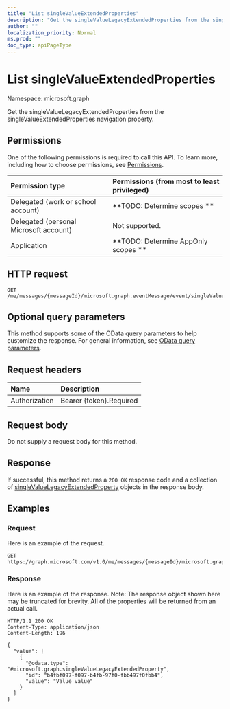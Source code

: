 ```yaml
---
title: "List singleValueExtendedProperties"
description: "Get the singleValueLegacyExtendedProperties from the singleValueExtendedProperties navigation property."
author: ""
localization_priority: Normal
ms.prod: ""
doc_type: apiPageType
---
```


# List singleValueExtendedProperties

Namespace: microsoft.graph

Get the singleValueLegacyExtendedProperties from the singleValueExtendedProperties navigation property.

## Permissions
One of the following permissions is required to call this API. To learn more, including how to choose permissions, see [Permissions](/concepts/permissions-reference.md).

|Permission type|Permissions (from most to least privileged)|
|:---|:---|
|Delegated (work or school account)|**TODO: Determine scopes **|
|Delegated (personal Microsoft account)|Not supported.|
|Application|**TODO: Determine AppOnly scopes **|

## HTTP request
<!-- {
  "blockType": "ignored"
}
-->
``` http
GET /me/messages/{messageId}/microsoft.graph.eventMessage/event/singleValueExtendedProperties
```

## Optional query parameters
This method supports some of the OData query parameters to help customize the response. For general information, see [OData query parameters](/graph/query-parameters).

## Request headers
|Name|Description|
|:---|:---|
|Authorization|Bearer {token}.Required|

## Request body
Do not supply a request body for this method.

## Response
If successful, this method returns a `200 OK` response code and a collection of [singleValueLegacyExtendedProperty](../resources/singlevaluelegacyextendedproperty.md) objects in the response body.

## Examples

### Request
Here is an example of the request.
<!-- {
  "blockType": "request",
  "name": "get_singlevaluelegacyextendedproperty"
}
-->
``` http
GET https://graph.microsoft.com/v1.0/me/messages/{messageId}/microsoft.graph.eventMessage/event/singleValueExtendedProperties
```

### Response
Here is an example of the response. Note: The response object shown here may be truncated for brevity. All of the properties will be returned from an actual call.
<!-- {
  "blockType": "response",
  "truncated": true,
  "@odata.type": "collection(microsoft.graph.singlevaluelegacyextendedproperty)"
}
-->
``` http
HTTP/1.1 200 OK
Content-Type: application/json
Content-Length: 196

{
  "value": [
    {
      "@odata.type": "#microsoft.graph.singleValueLegacyExtendedProperty",
      "id": "b4fbf097-f097-b4fb-97f0-fbb497f0fbb4",
      "value": "Value value"
    }
  ]
}
```

